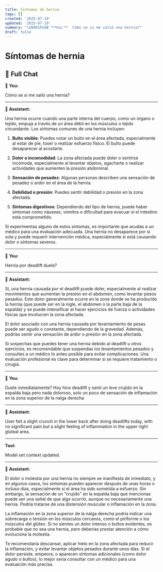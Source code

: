 ```yaml
---
title: Síntomas de hernia
tags: []
created: '2025-07-19'
updated: '2025-07-19'
summary: "\U0001F64B **You:**  Cómo se si me salió una hernia?"
draft: false
---
```


# Síntomas de hernia

## 🧠 Full Chat

🙋 **You:**

Cómo se si me salió una hernia?

---

🤖 **Assistant:**

Una hernia ocurre cuando una parte interna del cuerpo, como un órgano o tejido, empuja a través de un área débil en los músculos o tejido circundante. Los síntomas comunes de una hernia incluyen:

1. **Bulto visible**: Puedes notar un bulto en el área afectada, especialmente al estar de pie, toser o realizar esfuerzo físico. El bulto puede desaparecer al acostarte.
  
2. **Dolor o incomodidad**: La zona afectada puede doler o sentirse incómoda, especialmente al levantar objetos, agacharte o realizar actividades que aumenten la presión abdominal.

3. **Sensación de pesadez**: Algunas personas describen una sensación de pesadez o ardor en el área de la hernia.

4. **Debilidad o presión**: Puedes sentir debilidad o presión en la zona afectada.

5. **Síntomas digestivos**: Dependiendo del tipo de hernia, puede haber síntomas como náuseas, vómitos o dificultad para evacuar si el intestino está comprometido.

Si experimentas alguno de estos síntomas, es importante que acudas a un médico para una evaluación adecuada. Una hernia no desaparece por sí sola y puede requerir intervención médica, especialmente si está causando dolor o síntomas severos.

---

🙋 **You:**

Hernia por deadlift duele?

---

🤖 **Assistant:**

Sí, una hernia causada por el deadlift puede doler, especialmente al realizar movimientos que aumentan la presión en el abdomen, como levantar pesos pesados. Este dolor generalmente ocurre en la zona donde se ha producido la hernia (que puede ser en la ingle, el abdomen o la parte baja de la espalda) y se puede intensificar al hacer ejercicios de fuerza o actividades físicas que involucren la zona afectada.

El dolor asociado con una hernia causada por levantamiento de pesas puede ser agudo o constante, dependiendo de la gravedad. Además, podrías sentir una sensación de ardor o presión en la zona afectada.

Si sospechas que puedes tener una hernia debido al deadlift u otros ejercicios, es recomendable que suspendas los levantamientos pesados y consultes a un médico lo antes posible para evitar complicaciones. Una evaluación profesional es clave para determinar si se requiere tratamiento o cirugía.

---

🙋 **You:**

Duele inmediatamente? Hoy hice deadlift y sentí un leve crujido en la espalda baja pero nada doloroso, solo un poco de sensación de inflamación en la zona superior de la nalga derecha

---

🤖 **Assistant:**

User felt a slight crunch in the lower back after doing deadlifts today, with no significant pain but a slight feeling of inflammation in the upper right gluteal area.

---

**Tool:**

Model set context updated.

---

🤖 **Assistant:**

El dolor o molestia por una hernia no siempre se manifiesta de inmediato, y en algunos casos, los síntomas pueden aparecer después de unas horas o incluso días, especialmente si el área ha sido sometida a esfuerzo. Sin embargo, la sensación de un "crujido" en la espalda baja que mencionas puede ser una señal de que algo ocurrió, aunque no necesariamente una hernia. Podría tratarse de una distensión muscular o inflamación en la zona.

La inflamación en la zona superior de la nalga derecha podría indicar una sobrecarga o tensión en los músculos cercanos, como el piriforme o los músculos del glúteo. Si no sientes un dolor intenso o bultos evidentes, es probable que no sea una hernia, pero deberías prestar atención a cómo evoluciona la molestia.

Te recomendaría descansar, aplicar hielo en la zona afectada para reducir la inflamación, y evitar levantar objetos pesados durante unos días. Si el dolor persiste, empeora, o aparecen síntomas adicionales (como dolor agudo o bultos), lo mejor sería consultar con un médico para una evaluación más precisa.